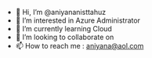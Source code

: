 - 👋 Hi, I’m @aniyananisttahuz
- 👀 I’m interested in Azure Administrator
- 🌱 I’m currently learning Cloud
- 💞️ I’m looking to collaborate on 
- 📫 How to reach me : aniyana@aol.com

<!---
aniyananisttahuz/aniyananisttahuz is a ✨ special ✨ repository because its `README.md` (this file) appears on your GitHub profile.
You can click the Preview link to take a look at your changes.
--->
